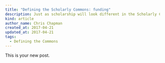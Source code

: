 ```yaml
---
title: "Defining the Scholarly Commons: funding"
description: Just as scholarship will look different in the Scholarly Commons, so will the funding.
kind: article
author_name: Chris Chapman
created_at: 2017-04-21
updated_at: 2017-04-21
tags:
  - Defining the Commons
---
```

This is your new post.
